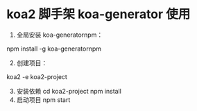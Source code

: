 # koa2 脚手架 koa-generator 使用

1. 全局安装 koa-generatornpm：

npm install -g koa-generatornpm

2. 创建项目：

koa2 -e koa2-project

3. 安装依赖
   cd koa2-project
   npm install
4. 启动项目
   npm start
